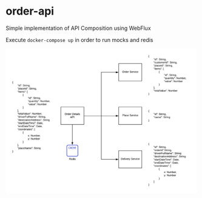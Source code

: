# order-api

Simple implementation of API Composition using WebFlux

Execute ``docker-compose up`` in order to run mocks and redis

![diagram](order-api.png)

